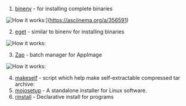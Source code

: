 


1. [binenv](https://github.com/devops-works/binenv) - for installing complete binaries

![How it works:](https://asciinema.org/a/356591.svg)](https://asciinema.org/a/356591)

2. [eget](https://github.com/zyedidia/eget) - similar to binenv for installing binaries

![How it works:](https://github.com/zyedidia/blobs/blob/master/eget-demo.gif)

3. [Zap](https://github.com/srevinsaju/zap) - batch manager for AppImage

![How it works:](https://github.com/srevinsaju/zap/blob/main/assets/zap-firefox-install.gif)

4. [makeself](https://github.com/megastep/makeself) - script which help make self-extractable compressed tar archive:
5. [mojosetup](https://github.com/icculus/mojosetup) - A standalone installer for Linux software.
6. [rinstall](https://github.com/danyspin97/rinstall) - Declarative install for programs
